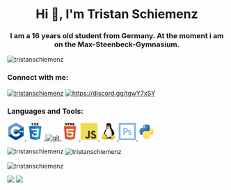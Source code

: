 <h1 align="center">Hi 👋, I'm Tristan Schiemenz</h1>
<h3 align="center">I am a 16 years old student from Germany. At the moment i am on the Max-Steenbeck-Gymnasium.</h3>

<p align="left"> <img src="https://komarev.com/ghpvc/?username=tristanschiemenz&label=Profile%20views&color=0e75b6&style=flat" alt="tristanschiemenz" /> </p>

<h3 align="left">Connect with me:</h3>
<p align="left">
<a href="https://instagram.com/tristanschiemenz" target="blank"><img align="center" src="https://raw.githubusercontent.com/rahuldkjain/github-profile-readme-generator/master/src/images/icons/Social/instagram.svg" alt="tristanschiemenz" height="30" width="40" /></a>
<a href="https://discord.gg/https://discord.gg/tgwY7xSY" target="blank"><img align="center" src="https://raw.githubusercontent.com/rahuldkjain/github-profile-readme-generator/master/src/images/icons/Social/discord.svg" alt="https://discord.gg/tgwY7xSY" height="30" width="40" /></a>
</p>

<h3 align="left">Languages and Tools:</h3>
<p align="left"> <a href="https://www.w3schools.com/cpp/" target="_blank" rel="noreferrer"> <img src="https://raw.githubusercontent.com/devicons/devicon/master/icons/cplusplus/cplusplus-original.svg" alt="cplusplus" width="40" height="40"/> </a> <a href="https://www.w3schools.com/css/" target="_blank" rel="noreferrer"> <img src="https://raw.githubusercontent.com/devicons/devicon/master/icons/css3/css3-original-wordmark.svg" alt="css3" width="40" height="40"/> </a> <a href="https://git-scm.com/" target="_blank" rel="noreferrer"> <img src="https://www.vectorlogo.zone/logos/git-scm/git-scm-icon.svg" alt="git" width="40" height="40"/> </a> <a href="https://www.w3.org/html/" target="_blank" rel="noreferrer"> <img src="https://raw.githubusercontent.com/devicons/devicon/master/icons/html5/html5-original-wordmark.svg" alt="html5" width="40" height="40"/> </a> <a href="https://developer.mozilla.org/en-US/docs/Web/JavaScript" target="_blank" rel="noreferrer"> <img src="https://raw.githubusercontent.com/devicons/devicon/master/icons/javascript/javascript-original.svg" alt="javascript" width="40" height="40"/> </a> <a href="https://www.linux.org/" target="_blank" rel="noreferrer"> <img src="https://raw.githubusercontent.com/devicons/devicon/master/icons/linux/linux-original.svg" alt="linux" width="40" height="40"/> </a> <a href="https://www.photoshop.com/en" target="_blank" rel="noreferrer"> <img src="https://raw.githubusercontent.com/devicons/devicon/master/icons/photoshop/photoshop-line.svg" alt="photoshop" width="40" height="40"/> </a> <a href="https://www.python.org" target="_blank" rel="noreferrer"> <img src="https://raw.githubusercontent.com/devicons/devicon/master/icons/python/python-original.svg" alt="python" width="40" height="40"/> </a> </p>

<p><img align="left" src="https://github-readme-stats.vercel.app/api/top-langs?username=tristanschiemenz&show_icons=true&locale=en&layout=compact" alt="tristanschiemenz" /></p>

<p>&nbsp;<img align="center" src="https://github-readme-stats.vercel.app/api?username=tristanschiemenz&show_icons=true&locale=en" alt="tristanschiemenz" /></p>

<p><img align="center" src="https://github-readme-streak-stats.herokuapp.com/?user=tristanschiemenz&" alt="tristanschiemenz" /></p>

![](https://raw.githubusercontent.com/username/github-stats/blob/main/generated/languages.svg#gh-dark-mode-only)
![](https://raw.githubusercontent.com/username/github-stats/blob/main/generated/languages.svg#gh-light-mode-only)

